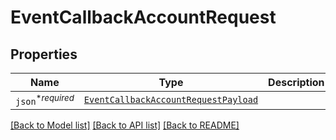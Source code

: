 # EventCallbackAccountRequest



## Properties

| Name | Type | Description | Notes |
| ---- | ---- | ----------- | ----- |
| `json`<sup>*_required_</sup> | [```EventCallbackAccountRequestPayload```](EventCallbackAccountRequestPayload.md) |    |  |


[[Back to Model list]](../README.md#documentation-for-models) [[Back to API list]](../README.md#documentation-for-api-endpoints) [[Back to README]](../README.md)


